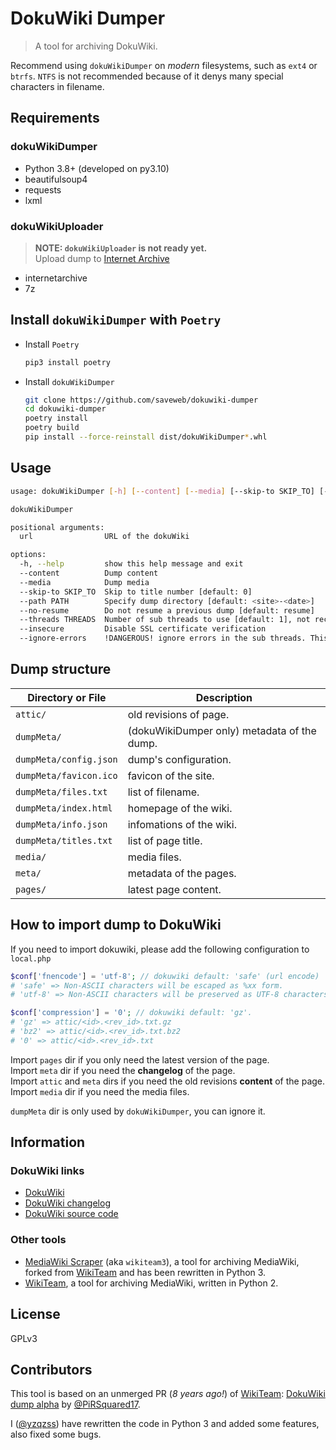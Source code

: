 # DokuWiki Dumper

> A tool for archiving DokuWiki.

Recommend using `dokuWikiDumper` on _modern_ filesystems, such as `ext4` or `btrfs`. `NTFS` is not recommended because of it denys many special characters in filename.

## Requirements

### dokuWikiDumper

- Python 3.8+ (developed on py3.10)
- beautifulsoup4
- requests
- lxml

### dokuWikiUploader

> **NOTE: `dokuWikiUploader` is not ready yet.**  
> Upload dump to [Internet Archive](https://archive.org/)

- internetarchive
- 7z

## Install `dokuWikiDumper` with `Poetry`

- Install `Poetry`

    ```bash
    pip3 install poetry
    ```

- Install `dokuWikiDumper`

    ```bash
    git clone https://github.com/saveweb/dokuwiki-dumper
    cd dokuwiki-dumper
    poetry install
    poetry build
    pip install --force-reinstall dist/dokuWikiDumper*.whl
    ```

## Usage

```bash
usage: dokuWikiDumper [-h] [--content] [--media] [--skip-to SKIP_TO] [--path PATH] [--no-resume] [--threads THREADS] [--insecure] [--ignore-errors] url

dokuWikiDumper

positional arguments:
  url                URL of the dokuWiki

options:
  -h, --help         show this help message and exit
  --content          Dump content
  --media            Dump media
  --skip-to SKIP_TO  Skip to title number [default: 0]
  --path PATH        Specify dump directory [default: <site>-<date>]
  --no-resume        Do not resume a previous dump [default: resume]
  --threads THREADS  Number of sub threads to use [default: 1], not recommended to set > 5
  --insecure         Disable SSL certificate verification
  --ignore-errors    !DANGEROUS! ignore errors in the sub threads. This may cause incomplete dumps.
```

## Dump structure

<!-- Dump structure -->
| Directory or File       | Description                                 |
|-----------              |-------------                                |
| `attic/`                | old revisions of page.                      |
| `dumpMeta/`             | (dokuWikiDumper only) metadata of the dump. |
| `dumpMeta/config.json`  | dump's configuration.                       |
| `dumpMeta/favicon.ico`  | favicon of the site.                        |
| `dumpMeta/files.txt`    | list of filename.                           |
| `dumpMeta/index.html`   | homepage of the wiki.                       |
| `dumpMeta/info.json`    | infomations of the wiki.                    |
| `dumpMeta/titles.txt`   | list of page title.                         |
| `media/`                | media files.                                |
| `meta/`                 | metadata of the pages.                      |
| `pages/`                | latest page content.                        |
<!-- /Dump structure -->

## How to import dump to DokuWiki

If you need to import dokuwiki, please add the following configuration to `local.php`

```php
$conf['fnencode'] = 'utf-8'; // dokuwiki default: 'safe' (url encode)
# 'safe' => Non-ASCII characters will be escaped as %xx form.
# 'utf-8' => Non-ASCII characters will be preserved as UTF-8 characters.

$conf['compression'] = '0'; // dokuwiki default: 'gz'.
# 'gz' => attic/<id>.<rev_id>.txt.gz
# 'bz2' => attic/<id>.<rev_id>.txt.bz2
# '0' => attic/<id>.<rev_id>.txt
```

Import `pages` dir if you only need the latest version of the page.  
Import `meta` dir if you need the **changelog** of the page.  
Import `attic` and `meta` dirs if you need the old revisions **content** of the page.  
Import `media` dir if you need the media files.

`dumpMeta` dir is only used by `dokuWikiDumper`, you can ignore it.

## Information

### DokuWiki links

- [DokuWiki](https://www.dokuwiki.org/)
- [DokuWiki changelog](https://www.dokuwiki.org/changelog)
- [DokuWiki source code](https://github.com/splitbrain/dokuwiki)

### Other tools

- [MediaWiki Scraper](https://github.com/mediawiki-client-tools/mediawiki-scraper) (aka `wikiteam3`), a tool for archiving MediaWiki, forked from [WikiTeam](https://github.com/wikiteam/wikiteam/) and has been rewritten in Python 3.
- [WikiTeam](https://github.com/wikiteam/wikiteam/), a tool for archiving MediaWiki, written in Python 2.

## License

GPLv3

## Contributors

This tool is based on an unmerged PR (_8 years ago!_) of [WikiTeam](https://github.com/WikiTeam/wikiteam/): [DokuWiki dump alpha](https://github.com/WikiTeam/wikiteam/pull/243) by [@PiRSquared17](https://github.com/PiRSquared17).

I ([@yzqzss](https://github.com/yzqzss)) have rewritten the code in Python 3 and added some features, also fixed some bugs.
